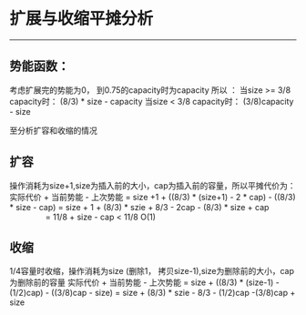 # 扩展与收缩平摊分析

------------------------------------

## 势能函数：
考虑扩展完的势能为0， 到0.75的capacity时为capacity
所以 ：
当size >= 3/8 capacity时： (8/3) * size - capacity
当size < 3/8 capacity时： (3/8)capacity - size

至分析扩容和收缩的情况

## 扩容
操作消耗为size+1,size为插入前的大小，cap为插入前的容量，所以平摊代价为：
实际代价 + 当前势能 - 上次势能 = size +1 + ((8/3) * (size+1) - 2 * cap) - ((8/3) * size - cap)
                             = size + 1 + (8/3) * szie + 8/3 - 2cap - (8/3) * size + cap
                             = 11/8 + size - cap < 11/8
O(1)

## 收缩
1/4容量时收缩，操作消耗为size (删除1， 拷贝size-1),size为删除前的大小，cap为删除前的容量
实际代价 + 当前势能 - 上次势能 = size + ((8/3) * (size-1) -  (1/2)cap) - ((3/8)cap - size)
                             = size + (8/3) * szie - 8/3 - (1/2)cap -(3/8)cap + size
